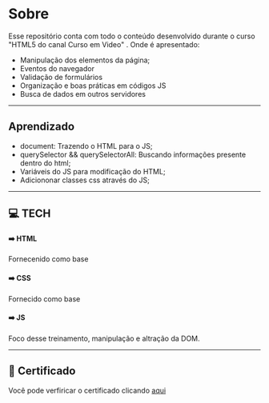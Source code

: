 # Sobre

Esse repositório conta com todo o conteúdo desenvolvido durante o curso "HTML5 do canal Curso em Video" . Onde é apresentado:

- Manipulação dos elementos da página;
- Eventos do navegador
- Validação de formulários
- Organização e boas práticas em códigos JS
- Busca de dados em outros servidores

---

## Aprendizado

- document: Trazendo o HTML para o JS;
- querySelector && querySelectorAll: Buscando informações presente dentro do html;
- Variáveis do JS para modificação do HTML;
- Adiciononar classes css através do JS;

---

## :computer: TECH

#### :arrow_right: HTML

Fornecenido como base

#### :arrow_right: CSS

Fornecido como base

#### :arrow_right: JS

Foco desse treinamento, manipulação e altração da DOM.

---

## :bookmark_tabs: Certificado

Você pode verfiricar o certificado clicando [aqui](https://cursos.alura.com.br/certificate/df42b2e5-fc46-4626-bbf3-b8843b8b9043)
